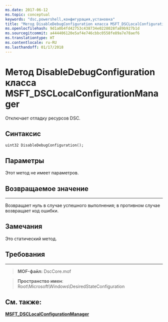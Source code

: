 ```yaml
---
ms.date: 2017-06-12
ms.topic: conceptual
keywords: "dsc,powershell,конфигурация,установка"
title: "Метод DisableDebugConfiguration класса MSFT_DSCLocalConfigurationManager"
ms.openlocfilehash: 9d1a0b4fd42753c438734e0228028fa89b927b1d
ms.sourcegitcommit: a444406120e5af4e746cbbc0558fe89a7e78aef6
ms.translationtype: HT
ms.contentlocale: ru-RU
ms.lasthandoff: 01/17/2018
---
```

# <a name="disabledebugconfiguration-method-of-the-msftdsclocalconfigurationmanager-class"></a>Метод DisableDebugConfiguration класса MSFT_DSCLocalConfigurationManager

Отключает отладку ресурсов DSC.

<a name="syntax"></a>Синтаксис
------

```mof
uint32 DisableDebugConfiguration();
```

<a name="parameters"></a>Параметры
----------

Этот метод не имеет параметров.

## <a name="return-value"></a>Возвращаемое значение
------------

Возвращает нуль в случае успешного выполнения; в противном случае возвращает код ошибки.

## <a name="remarks"></a>Замечания

Это статический метод.

## <a name="requirements"></a>Требования
------------
>**MOF-файл:** DscCore.mof

>**Пространство имен**: Root\Microsoft\Windows\DesiredStateConfiguration


## <a name="see-also"></a>См. также:


[**MSFT_DSCLocalConfigurationManager**](msft-dsclocalconfigurationmanager.md)

 

 



